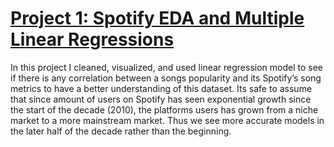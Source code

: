 # [Project 1: Spotify EDA and Multiple Linear Regressions](https://github.com/lblake09/Spotify-EDA-Regressions.git)


In this project I cleaned, visualized, and used linear regression
model to see if there is any correlation between a songs popularity
and its Spotify’s song metrics to have a better understanding of this
dataset. Its safe to assume that since amount of users on Spotify has
seen exponential growth since the start of the decade (2010), the
platforms users has grown from a niche market to a more mainstream
market. Thus we see more accurate models in the later half of the
decade rather than the beginning.
